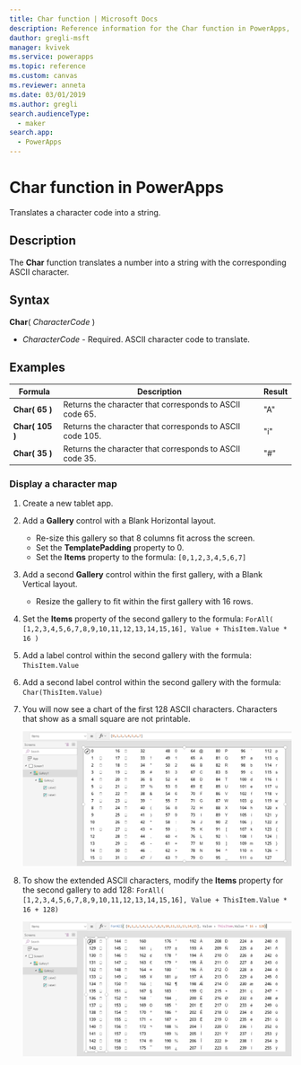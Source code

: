 ```yaml
---
title: Char function | Microsoft Docs
description: Reference information for the Char function in PowerApps, including syntax and examples
dauthor: gregli-msft
manager: kvivek
ms.service: powerapps
ms.topic: reference
ms.custom: canvas
ms.reviewer: anneta
ms.date: 03/01/2019
ms.author: gregli
search.audienceType: 
  - maker
search.app: 
  - PowerApps
---
```

# Char function in PowerApps
Translates a character code into a string.

## Description
The **Char** function translates a number into a string with the corresponding ASCII character.

## Syntax
**Char**( *CharacterCode* )

* *CharacterCode* - Required. ASCII character code to translate.

## Examples

| Formula | Description | Result |
| --- | --- | --- |
| **Char( 65 )** |Returns the character that corresponds to ASCII code 65. |"A" |
| **Char( 105 )** |Returns the character that corresponds to ASCII code 105. |"i" |
| **Char( 35 )** |Returns the character that corresponds to ASCII code 35. |"#" |

### Display a character map

1. Create a new tablet app.

1. Add a **Gallery** control with a Blank Horizontal layout.  
    - Re-size this gallery so that 8 columns fit across the screen.
    - Set the **TemplatePadding** property to 0.
    - Set the **Items** property to the formula:
    `[0,1,2,3,4,5,6,7]`

1. Add a second **Gallery** control within the first gallery, with a Blank Vertical layout. 
    - Resize the gallery to fit within the first gallery with 16 rows.

1. Set the **Items** property of the second gallery to the formula:
    `ForAll( [1,2,3,4,5,6,7,8,9,10,11,12,13,14,15,16], Value + ThisItem.Value * 16 )`

1. Add a label control within the second gallery with the formula:
    `ThisItem.Value`

1. Add a second label control within the second gallery with the formula:
    `Char(ThisItem.Value)`

1. You will now see a chart of the first 128 ASCII characters.  Characters that show as a small square are not printable.

    ![](media/function-char/chart-lower.png)

1. To show the extended ASCII characters, modify the **Items** property for the second gallery to add 128:
    `ForAll( [1,2,3,4,5,6,7,8,9,10,11,12,13,14,15,16], Value + ThisItem.Value * 16 + 128)`

    ![](media/function-char/chart-higher.png)

